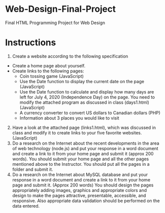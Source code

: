 # Web-Design-Final-Project
Final HTML Programming Project for Web Design
# Instructions
1. Create a website according to the following specification
  - Create a home page about yourself.
  - Create links to the following pages:
    - Coin tossing game (JavaScript)
    - Use the Date function to display the current date on the page (JavaScript)
    - Use the Date function to calculate and display how many days are left for July 4, 2020 (Independence Day) on the page. You need to modify the attached program as discussed in class (days1.html) (JavaScript)
    - A currency converter to convert US dollars to Canadian dollars (PHP)
    - Information about 3 places you would like to visit
2. Have a look at the attached page (links1.html), which was discussed in class and modify it to create links to your five favorite websites. (JavaScript)
3. Do a research on the Internet about the recent developments in the area of web technology (node.js) and put your response in a word document and create a link to it from your home page and submit it (approx 200 words). You should submit your home page and all the other pages mentioned above to the Instructor. You should put all the pages in a folder and submit it.
4. Do a research on the Internet about MySQL database and put your response in a word document and create a link to it from your home page and submit it. (Approx 200 words)
You should design the pages appropriately adding images, graphics and appropriate colors and design to make the pages attractive, presentable, accessible, and responsive. Also appropriate data validation should be performed on the data entered.
